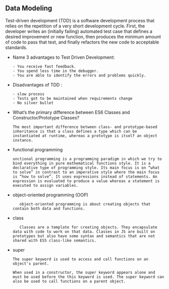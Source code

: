 ## Data Modeling

Test-driven development (TDD) is a software development process that relies on the repetition of a very short development cycle. First, the developer writes an (initially failing) automated test case that defines a desired improvement or new function, then produces the minimum amount of code to pass that test, and finally refactors the new code to acceptable standards.


- Name 3 advantages to Test Driven Development:

      - You receive fast feedback.
      - You spend less time in the debugger.
      - You are able to identify the errors and problems quickly.

- Disadvantages of TDD :

      - slow process 
      - Tests got to be maintained when requirements change
      - No silver bullet 


- What’s the primary difference between ES6 Classes and Constructor/Prototype Classes?

      The most important difference between class- and prototype-based inheritance is that a class defines a type which can be instantiated at runtime, whereas a prototype is itself an object instance.
      

- functional programming  

      unctional programming is a programming paradigm in which we try to bind everything in pure mathematical functions style. It is a declarative type of programming style. Its main focus is on “what to solve” in contrast to an imperative style where the main focus is “how to solve”. It uses expressions instead of statements. An expression is evaluated to produce a value whereas a statement is executed to assign variables.

- object-oriented programming (OOP)

         object-oriented programming is about creating objects that contain both data and functions.      


- class

         Classes are a template for creating objects. They encapsulate data with code to work on that data. Classes in JS are built on prototypes but also have some syntax and semantics that are not shared with ES5 class-like semantics.         


- super
      
      The super keyword is used to access and call functions on an object's parent.   

      When used in a constructor, the super keyword appears alone and must be used before the this keyword is used. The super keyword can also be used to call functions on a parent object.      